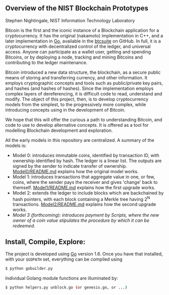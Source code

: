 Overview of the NIST Blockchain Prototypes
------------------------------------------
Stephen Nightingale, NIST Information Technology Laboratory

Bitcoin is the first and the iconic instance of a Blockchain application for a
cryptocurrency. It has the original (nakamoto) implementation in C++, and a
later implementation in [Go][go], available in the [btcsuite][btcd] on GitHub.
In full, it is a cryptocurrency with decentralized control of the ledger, and
universal access. Anyone can participate as a wallet user, getting and spending
Bitcoins, or by deploying a node, tracking and mining Bitcoins and contributing
to the ledger maintenance.

Bitcoin introduced a new data structure, the blockchain, as a secure public
means of storing and transferring currency, and other information. It employs
cryptographic concepts and tools such as public/private key pairs, and hashes
(and hashes of hashes). Since the implementation employs complex layers of
dereferencing, it is difficult code to read, understand and modify. The
object of this project, then, is to develop cryptocurrency models from the
simplest, to the progressively more complex, while introducing concepts using
in the development of Bitcoin.

We hope that this will offer the curious a path to understanding Bitcoin, and
code to use to develop alternative concepts. It is offered as a tool for
modelling Blockchain development and exploration.

All the early models in this repository are centralized. A summary of the
models is:

- Model 0: introduces immutable coins, identified by transaction ID,
  with ownership identified by hash. The ledger is a linear list. The
  outputs are signed by the sender to indicate transfer of ownership.
  [Model0/README.md](Model0/README.md) explains how the original model works.
- Model 1: introduces transactions that aggregate value in one, or few,
  coins, where the sender pays the receiver and gives 'change' back to
  themself. [Model1/README.md](Model1/README.md) explains how the first upgrade
  works.
- Model 2: extends the ledger to include blocks which are backchained
  by hash pointers, with each block containing a Merkle tree having
  2<sup>N</sup> transactions. [Model2/README.md](Model2/README.md)
  explains how the second upgrade works.
- *Model 3 (forthcoming): introduces payment by Scripts, where the new
  owner of a coin value stipulates the procedure by which it can be
  redeemed.*

Install, Compile, Explore:
-------------------------

The project is developed using [Go][go] version 1.6. Once you have that installed,
with your `$GOPATH` set, everything can be compiled using
```bash
$ python gobuilder.py
```

Individual Golang module functions are illuminated by:
```bash
$ python helpers.py unblock.go (or genesis.go, or ...)
```

[btcd]: https://github.com/btcsuite/btcd
[go]: https://golang.org/

